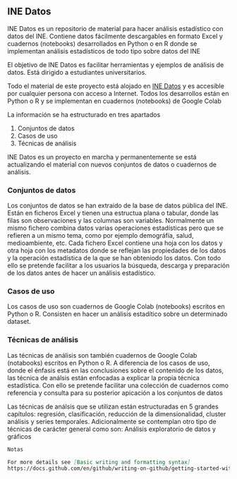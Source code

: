 ## INE Datos

INE Datos es un repositorio de material para hacer análisis estadístico con datos del INE. Contiene datos fácilmente descargables en formato Excel y cuadernos (notebooks) desarrollados en Python o en R donde se implementan análisis estadísticos de todo tipo sobre datos del INE

El objetivo de INE Datos es facilitar herramientas y ejemplos de análisis de datos. Está dirigido a estudiantes universitarios. 

Todo el material de este proyecto está alojado en [INE Datos](https://github.com/AlejandroDGR/Proyecto_Difusion_Universitarios_INE) y es accesible por cualquier persona con acceso a Internet. Todos los desarrollos están en Python o R y se implementan en cuadernos (notebooks) de Google Colab 

La información se ha estructurado en tres apartados

1. Conjuntos de datos
2. Casos de uso
3. Técnicas de análisis


INE Datos es un proyecto en marcha y permanentemente se está actualizando el material con nuevos conjuntos de datos o cuadernos de análisis. 


### Conjuntos de datos

Los conjuntos de datos se han extraido de la base de datos pública del INE. Están en ficheros Excel y tienen una estructua plana o tabular, donde las filas son observaciones y las columnas son variables. Normalmente un mismo fichero combina datos varias operaciones estadísticas pero que se refieren a un mismo tema, como por ejemplo demográfía, salud, medioambiente, etc. Cada fichero Excel contiene una hoja con los datos y otra hoja con los metadatos donde se reflejan las propiedades de los datos y la operación estadística de la que se han obteniodo los datos. Con todo ello se pretende facilitar a los usuarios la búsqueda, descarga y preparación de los datos antes de hacer un análisis estadístico.


### Casos de uso

Los casos de uso son cuadernos de Google Colab (notebooks) escritos en Python o R. Consisten en hacer un análisis estadítico sobre un determinado dataset. 



### Técnicas de análisis

Las técnicas de análisis son también cuadernos de Google Colab (notabooks) escritos en Python o R. A diferencia de los casos de uso, donde el énfasis está en las conclusiones sobre el contenido de los datos, las técnica de análsis están enfocadas a explicar la propia técnica estadística. Con ello se pretende facilitar una colección de cuadernos como referencia y consulta para su posterior apicación a los conjuntos de datos

Las técnicas de análsis que se utilizan están estructuradas en 5 grandes capítulos: regresión, clasificación, reducción de la dimensionalidad, cluster análisis y series temporales. Adicionalmente se contemplan otro tipo de técnicas de carácter general como son: Análisis exploratorio de datos y gráficos



```markdown
Notas

For more details see [Basic writing and formatting syntax]
https://docs.github.com/en/github/writing-on-github/getting-started-with-writing-and-formatting-on-github/basic-writing-and-formatting-syntax


```



